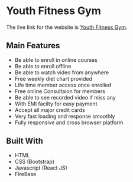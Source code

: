 # Youth Fitness Gym

The live link for the website is [Youth Fitness Gym](https://ema-john-simple-19309.web.app/).

## Main Features
- Be able to enroll in online courses 
- Be able to enroll offline
- Be able to watch video from anywhere
- Free weekly diet chart provided
- Life time member access once enrolled
- Free online Consultaion for members
- Be able to see recorded video if miss any
- With EMI facilty for easy payment
- Accept all major credit cards
- Very fast loading and response smoothly
- Fully responsive and cross browser platform

## Built With
- HTML
- CSS (Bootstrap)
- Javascript (React JS)
- FireBase
